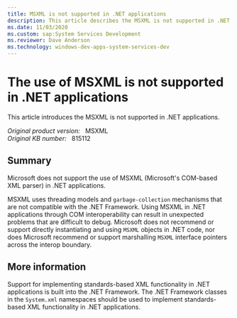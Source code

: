 ```yaml
---
title: MSXML is not supported in .NET applications
description: This article describes the MSXML is not supported in .NET applications.
ms.date: 11/03/2020
ms.custom: sap:System Services Development
ms.reviewer: Dave Anderson
ms.technology: windows-dev-apps-system-services-dev
---
```

# The use of MSXML is not supported in .NET applications

This article introduces the MSXML is not supported in .NET applications.

_Original product version:_ &nbsp; MSXML  
_Original KB number:_ &nbsp; 815112

## Summary

Microsoft does not support the use of MSXML (Microsoft's COM-based XML parser) in .NET applications.

MSXML uses threading models and `garbage-collection` mechanisms that are not compatible with the .NET Framework. Using MSXML in .NET applications through COM interoperability can result in unexpected problems that are difficult to debug. Microsoft does not recommend or support directly instantiating and using `MSXML` objects in .NET code, nor does Microsoft recommend or support marshalling `MSXML` interface pointers across the interop boundary.

## More information

Support for implementing standards-based XML functionality in .NET applications is built into the .NET Framework. The .NET Framework classes in the `System.xml` namespaces should be used to implement standards-based XML functionality in .NET applications.
